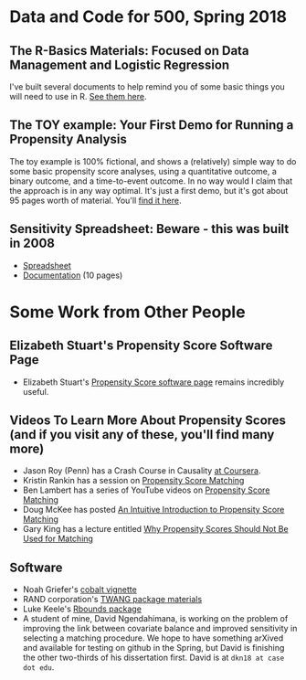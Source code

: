 # Data and Code for 500, Spring 2018

## The R-Basics Materials: Focused on Data Management and Logistic Regression

I've built several documents to help remind you of some basic things you will need to use in R. [See them here](https://github.com/THOMASELOVE/500-2018/tree/master/data-and-code/r-basics).

## The TOY example: Your First Demo for Running a Propensity Analysis

The toy example is 100% fictional, and shows a (relatively) simple way to do some basic propensity score analyses, using a quantitative outcome, a binary outcome, and a time-to-event outcome. In no way would I claim that the approach is in any way optimal. It's just a first demo, but it's got about 95 pages worth of material. You'll [find it here](https://github.com/THOMASELOVE/500-2018/tree/master/data-and-code/toy_example).

## Sensitivity Spreadsheet: Beware - this was built in 2008

- [Spreadsheet](https://github.com/THOMASELOVE/500-2018/blob/master/data-and-code/sensitivityspreadsheet_2008.xls) 
- [Documentation](https://github.com/THOMASELOVE/500-2018/blob/master/data-and-code/sensitivitydocumentation_2008.pdf) (10 pages)

# Some Work from Other People

## Elizabeth Stuart's Propensity Score Software Page

- Elizabeth Stuart's [Propensity Score software page](http://www.biostat.jhsph.edu/~estuart/propensityscoresoftware.html) remains incredibly useful.

## Videos To Learn More About Propensity Scores (and if you visit any of these, you'll find many more)

- Jason Roy (Penn) has a Crash Course in Causality [at Coursera](https://www.coursera.org/learn/crash-course-in-causality).
- Kristin Rankin has a session on [Propensity Score Matching](https://www.youtube.com/watch?v=6ZVIfW6_v1U)
- Ben Lambert has a series of YouTube videos on [Propensity Score Matching](https://www.youtube.com/watch?v=h0UU6trKR0E)
- Doug McKee has posted [An Intuitive Introduction to Propensity Score Matching](https://www.youtube.com/watch?v=ACVyPp1Fy6Y)
- Gary King has a lecture entitled [Why Propensity Scores Should Not Be Used for Matching](https://www.youtube.com/watch?v=rBv39pK1iEs)

## Software

- Noah Griefer's [cobalt vignette](https://cran.r-project.org/web/packages/cobalt/vignettes/cobalt_basic_use.html)
- RAND corporation's [TWANG package materials](https://cran.r-project.org/web/packages/twang/index.html)
- Luke Keele's [Rbounds package](http://www.personal.psu.edu/ljk20/rbounds.html)
- A student of mine, David Ngendahimana, is working on the problem of improving the link between covariate balance and improved sensitivity in selecting a matching procedure. We hope to have something arXived and available for testing on github in the Spring, but David is finishing the other two-thirds of his dissertation first. David is at `dkn18 at case dot edu`.
